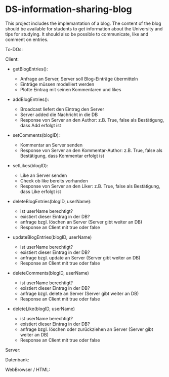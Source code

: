 # DS-information-sharing-blog
This project includes the implemantation of a blog. The content of the blog should be available for students to get information about the University and tips for studying. It should also be possible to communicate, like and comment on entries.  


To-DOs: 


Client:
- getBlogEntries():
	- Anfrage an Server, Server soll Blog-Einträge übermitteln
	- Einträge müssen modelliert werden
	- Plotte Eintrag mit seinen Kommentaren und likes

- addBlogEntries():
	- Broadcast liefert den Eintrag den Server 
	- Server added die Nachricht in die DB
	- Response von Server an den Author: z.B. True, false als Bestätigung, 
	dass Add erfolgt ist

- setComments(blogID): 
	- Kommentar an Server senden
	- Response von Server an den Kommentar-Author: z.B. True, false als Bestätigung, 
	dass Kommentar erfolgt ist

- setLikes(blogID):
	- Like an Server senden
	- Check ob like bereits vorhanden
	- Response von Server an den Liker: z.B. True, false als Bestätigung, 
	dass Like erfolgt ist

- deleteBlogEntries(blogID, userName):
	- ist userName berechtigt?
	- existiert dieser Eintrag in der DB?
	- anfrage bzgl. löschen an Server (Server gibt weiter an DB)
	- Response an Client mit true oder false

- updateBlogEntries(blogID, userName)
	- ist userName berechtigt?
	- existiert dieser Eintrag in der DB?
	- anfrage bzgl. update an Server (Server gibt weiter an DB)
	- Response an Client mit true oder false

- deleteComments(blogID, userName)
	- ist userName berechtigt?
	- existiert dieser Eintrag in der DB?
	- anfrage bzgl. delete an Server (Server gibt weiter an DB)
	- Response an Client mit true oder false

- deleteLike(blogID, userName)
	- ist userName berechtigt?
	- existiert dieser Eintrag in der DB?
	- anfrage bzgl. löschen oder zurückziehen an Server (Server gibt weiter an DB)
	- Response an Client mit true oder false

Server:


Datenbank:


WebBrowser / HTML:
